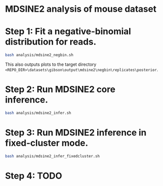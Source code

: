 # MDSINE2 analysis of mouse dataset


# Step 1: Fit a negative-binomial distribution for reads.

```bash
bash analysis/mdsine2_negbin.sh
```

This also outputs plots to the target directory 
`<REPO_DIR>\datasets\gibson\output\mdsine2\negbin\replicates\posterior`.


# Step 2: Run MDSINE2 core inference.

```bash
bash analysis/mdsine2_infer.sh
```


# Step 3: Run MDSINE2 inference in fixed-cluster mode.

```bash
bash analysis/mdsine2_infer_fixedcluster.sh
```

# Step 4: TODO
